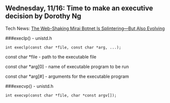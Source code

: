 ## Wednesday, 11/16: Time to make an executive decision by Dorothy Ng

Tech News: [The Web-Shaking Mirai Botnet Is Splintering—But Also Evolving](https://www.wired.com/2016/11/web-shaking-mirai-botnet-splintering-also-evolving/)

###execlp() - unistd.h
```
int execlp(const char *file, const char *arg, ...);
```
const char \*file - path to the executable file

const char \*arg[0] - name of executable program to be run

const char \*arg[#] - arguments for the executable program

###execvp() - unistd.h
```
int execvp(const char *file, char *const argv[]);
```
